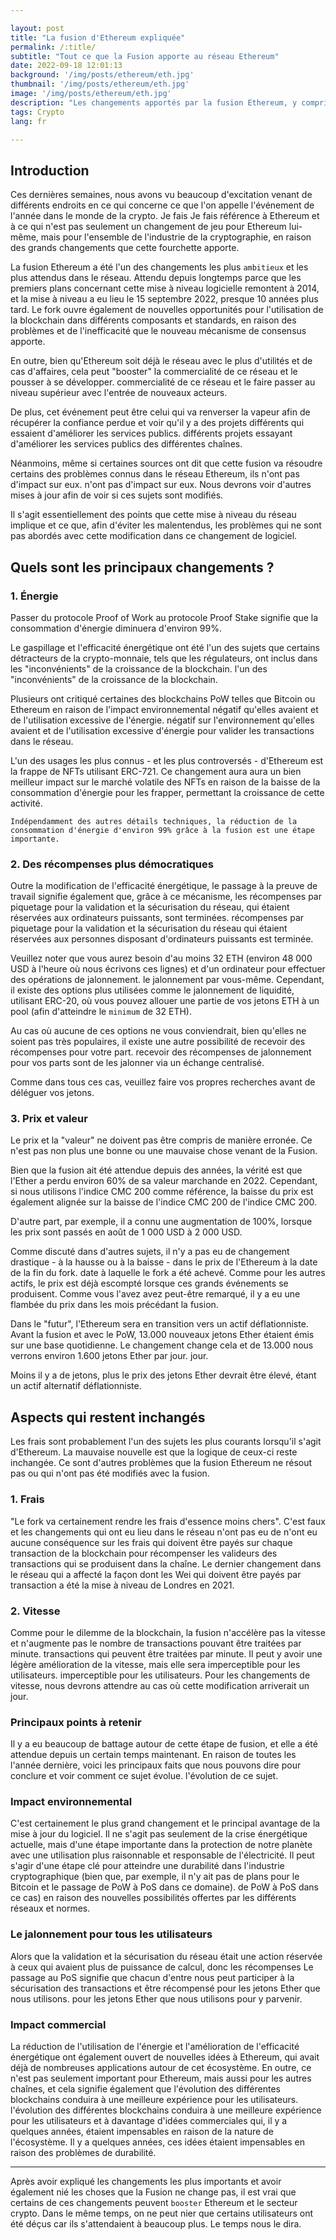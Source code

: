 ```yaml
---

layout: post
title: "La fusion d'Ethereum expliquée"
permalink: /:title/
subtitle: "Tout ce que la Fusion apporte au réseau Ethereum"
date: 2022-09-18 12:01:13
background: '/img/posts/ethereum/eth.jpg'
thumbnail: '/img/posts/ethereum/eth.jpg'
image: '/img/posts/ethereum/eth.jpg'
description: "Les changements apportés par la fusion Ethereum, y compris l'impact qu'ils créent et les aspects qui ne sont pas modifiés avec ce fork dans le réseau."
tags: Crypto
lang: fr

---
```




## Introduction


Ces dernières semaines, nous avons vu beaucoup d'excitation venant de différents endroits en ce qui concerne ce que l'on appelle l'événement de l'année dans le monde de la crypto. Je fais
Je fais référence à Ethereum et à ce qui n'est pas seulement un changement de jeu pour Ethereum lui-même, mais pour l'ensemble de l'industrie de la cryptographie, en raison des grands changements que cette fourchette apporte.




La fusion Ethereum a été l'un des changements les plus `ambitieux` et les plus attendus dans le réseau. Attendu depuis longtemps parce que les
premiers plans concernant cette mise à niveau logicielle remontent à 2014, et la mise à niveau a eu lieu le 15 septembre 2022, presque 10
années plus tard. Le fork ouvre également de nouvelles opportunités pour l'utilisation de la blockchain dans différents composants et standards,
en raison des problèmes et de l'inefficacité que le nouveau mécanisme de consensus apporte.

En outre, bien qu'Ethereum soit déjà le réseau avec le plus d'utilités et de cas d'affaires, cela peut "booster" la commercialité de ce réseau et le pousser à se développer.
commercialité de ce réseau et le faire passer au niveau supérieur avec l'entrée de nouveaux acteurs.

De plus, cet événement peut être celui qui va renverser la vapeur afin de récupérer la confiance perdue et voir qu'il y a des projets différents qui essaient d'améliorer les services publics.
différents projets essayant d'améliorer les services publics des différentes chaînes.

Néanmoins, même si certaines sources ont dit que cette fusion va résoudre certains des problèmes connus dans le réseau Ethereum, ils n'ont pas d'impact sur eux.
n'ont pas d'impact sur eux. Nous devrons voir d'autres mises à jour afin de voir si ces sujets sont modifiés.

Il s'agit essentiellement des points que cette mise à niveau du réseau implique et ce que, afin d'éviter les malentendus, les problèmes
qui ne sont pas abordés avec cette modification dans ce changement de logiciel.

## Quels sont les principaux changements ?

### 1. Énergie

Passer du protocole Proof of Work au protocole Proof Stake signifie que la consommation d'énergie diminuera d'environ
99%.

Le gaspillage et l'efficacité énergétique ont été l'un des sujets que certains détracteurs de la crypto-monnaie, tels que les régulateurs, ont inclus dans les "inconvénients" de la croissance de la blockchain.
l'un des "inconvénients" de la croissance de la blockchain.

Plusieurs ont critiqué certaines des blockchains PoW telles que Bitcoin ou Ethereum en raison de l'impact environnemental négatif qu'elles avaient et de l'utilisation excessive de l'énergie.
négatif sur l'environnement qu'elles avaient et de l'utilisation excessive d'énergie pour valider les transactions dans le réseau.

L'un des usages les plus connus - et les plus controversés - d'Ethereum est la frappe de NFTs utilisant ERC-721. Ce changement aura
aura un bien meilleur impact sur le marché volatile des NFTs en raison de la baisse de la consommation d'énergie pour les frapper,
permettant la croissance de cette activité.


    
    Indépendamment des autres détails techniques, la réduction de la consommation d'énergie d'environ 99% grâce à la fusion est une étape importante.



### 2. Des récompenses plus démocratiques

Outre la modification de l'efficacité énergétique, le passage à la preuve de travail signifie également que, grâce à ce mécanisme, les récompenses par piquetage pour la validation et la sécurisation du réseau, qui étaient réservées aux ordinateurs puissants, sont terminées.
récompenses par piquetage pour la validation et la sécurisation du réseau qui étaient réservées aux personnes disposant d'ordinateurs puissants est terminée.

Veuillez noter que vous aurez besoin d'au moins 32 ETH (environ 48 000 USD à l'heure où nous écrivons ces lignes) et d'un ordinateur pour effectuer des opérations de jalonnement.
le jalonnement par vous-même. Cependant, il existe des options plus utilisées comme le jalonnement de liquidité, utilisant ERC-20, où vous pouvez
allouer une partie de vos jetons ETH à un pool (afin d'atteindre le `minimum` de 32 ETH).

Au cas où aucune de ces options ne vous conviendrait, bien qu'elles ne soient pas très populaires, il existe une autre possibilité de recevoir des récompenses pour votre part.
recevoir des récompenses de jalonnement pour vos parts sont de les jalonner via un échange centralisé.

Comme dans tous ces cas, veuillez faire vos propres recherches avant de déléguer vos jetons.

### 3. Prix et valeur

Le prix et la "valeur" ne doivent pas être compris de manière erronée. Ce n'est pas non plus une bonne ou une mauvaise chose venant de la Fusion.

Bien que la fusion ait été attendue depuis des années, la vérité est que l'Ether a perdu environ 60% de sa valeur marchande en 2022.
Cependant, si nous utilisons l'indice CMC 200 comme référence, la baisse du prix est également alignée sur la baisse de l'indice CMC 200
de l'indice CMC 200.

D'autre part, par exemple, il a connu une augmentation de 100%, lorsque les prix sont passés en août de 1 000 USD à 2 000 USD.

Comme discuté dans d'autres sujets, il n'y a pas eu de changement drastique - à la hausse ou à la baisse - dans le prix de l'Ethereum à la date de la fin du fork.
date à laquelle le fork a été achevé. Comme pour les autres actifs, le prix est déjà escompté lorsque ces grands événements se produisent. Comme vous l'avez
avez peut-être remarqué, il y a eu une flambée du prix dans les mois précédant la fusion.

Dans le "futur", l'Ethereum sera en transition vers un actif déflationniste. Avant la fusion et avec le PoW, 13.000 nouveaux jetons Ether
étaient émis sur une base quotidienne. Le changement change cela et de 13.000 nous verrons environ 1.600 jetons Ether par jour.
jour.

Moins il y a de jetons, plus le prix des jetons Ether devrait être élevé, étant un actif alternatif déflationniste.

## Aspects qui restent inchangés

Les frais sont probablement l'un des sujets les plus courants lorsqu'il s'agit d'Ethereum. La mauvaise nouvelle est que la logique de ceux-ci reste inchangée.
Ce sont d'autres problèmes que la fusion Ethereum ne résout pas ou qui n'ont pas été modifiés avec la fusion.

### 1. Frais

"Le fork va certainement rendre les frais d'essence moins chers". C'est faux et les changements qui ont eu lieu dans le réseau n'ont pas eu de
n'ont eu aucune conséquence sur les frais qui doivent être payés sur chaque transaction de la blockchain pour récompenser les valideurs des
transactions qui se produisent dans la chaîne. Le dernier changement dans le réseau qui a affecté la façon dont les Wei qui doivent être payés par
transaction a été la mise à niveau de Londres en 2021.

### 2. Vitesse

Comme pour le dilemme de la blockchain, la fusion n'accélère pas la vitesse et n'augmente pas le nombre de transactions pouvant être traitées par minute.
transactions qui peuvent être traitées par minute. Il peut y avoir une légère amélioration de la vitesse, mais elle sera imperceptible pour les utilisateurs.
imperceptible pour les utilisateurs. Pour les changements de vitesse, nous devrons attendre au cas où cette modification arriverait un jour.

### Principaux points à retenir

Il y a eu beaucoup de battage autour de cette étape de fusion, et elle a été attendue depuis un certain temps maintenant. En raison de toutes les
l'année dernière, voici les principaux faits que nous pouvons dire pour conclure et voir comment ce sujet évolue.
l'évolution de ce sujet.



### Impact environnemental

C'est certainement le plus grand changement et le principal avantage de la mise à jour du logiciel. Il ne s'agit pas seulement de la crise énergétique actuelle, mais d'une étape importante dans la protection de notre
planète avec une utilisation plus raisonnable et responsable de l'électricité. Il peut s'agir d'une étape clé pour atteindre une
durabilité dans l'industrie cryptographique (bien que, par exemple, il n'y ait pas de plans pour le Bitcoin et le passage de PoW à PoS dans ce domaine).
de PoW à PoS dans ce cas) en raison des nouvelles possibilités offertes par les différents réseaux et normes.

### Le jalonnement pour tous les utilisateurs

Alors que la validation et la sécurisation du réseau était une action réservée à ceux qui avaient plus de puissance de calcul, donc les récompenses
Le passage au PoS signifie que chacun d'entre nous peut participer à la sécurisation des transactions et être récompensé pour les jetons Ether que nous utilisons.
pour les jetons Ether que nous utilisons pour y parvenir.

### Impact commercial

La réduction de l'utilisation de l'énergie et l'amélioration de l'efficacité énergétique ont également ouvert de nouvelles idées à Ethereum, qui avait déjà de nombreuses applications
autour de cet écosystème. En outre, ce n'est pas seulement important pour Ethereum, mais aussi pour les autres chaînes, et cela signifie également que l'évolution des différentes blockchains conduira à une meilleure expérience pour les utilisateurs.
l'évolution des différentes blockchains conduira à une meilleure expérience pour les utilisateurs et à davantage d'idées commerciales qui, il y a quelques années, étaient impensables en raison de la nature de l'écosystème.
Il y a quelques années, ces idées étaient impensables en raison des problèmes de durabilité.


_____

Après avoir expliqué les changements les plus importants et avoir également nié les choses que la Fusion ne change pas, il est vrai que certains de ces changements peuvent `booster` Ethereum et le secteur crypto.
Dans le même temps, on ne peut nier que certains utilisateurs ont été déçus car ils s'attendaient à beaucoup plus. Le temps nous le dira.  


